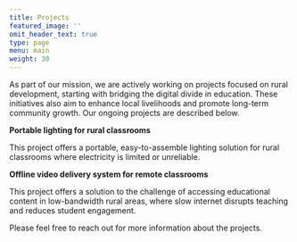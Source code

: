 ```yaml
---
title: Projects
featured_image: ''
omit_header_text: true
type: page
menu: main
weight: 30
---
```


As part of our mission, we are actively working on projects focused on rural development, starting with bridging the digital divide in education. These initiatives also aim to enhance local livelihoods and promote long-term community growth. Our ongoing projects are described below.

**Portable lighting for rural classrooms**

This project offers a portable, easy-to-assemble lighting solution for rural classrooms where electricity is limited or unreliable. 

**Offline video delivery system for remote classrooms** 

This project offers a solution to the challenge of accessing educational content in low-bandwidth rural areas, where slow internet disrupts teaching and reduces student engagement.

Please feel free to reach out for more information about the projects.